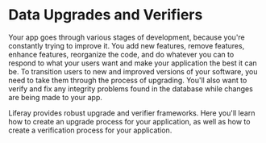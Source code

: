 # Data Upgrades and Verifiers [](id=data-upgrades-and-verifiers)

Your app goes through various stages of development, because you're constantly
trying to improve it. You add new features, remove features, enhance features,
reorganize the code, and do whatever you can to respond to what your users want
and make your application the best it can be. To transition users to new and
improved versions of your software, you need to take them through the process of
upgrading. You'll also want to verify and fix any integrity problems found in 
the database while changes are being made to your app.

Liferay provides robust upgrade and verifier frameworks. Here you'll learn how
to create an upgrade process for your application, as well as how to create a
verification process for your application.

